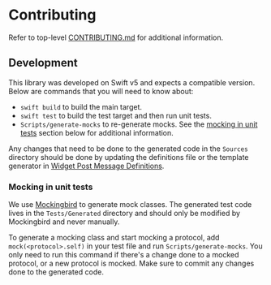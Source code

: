 # Contributing

Refer to top-level [CONTRIBUTING.md](/CONTRIBUTING.md) for additional
information.


## Development

This library was developed on Swift v5 and expects a compatible version. Below
are commands that you will need to know about:

- `swift build` to build the main target.
- `swift test` to build the test target and then run unit tests.
- `Scripts/generate-mocks` to re-generate mocks. See the [mocking in unit
  tests](#mocking-in-unit-tests) section below for additional information.

Any changes that need to be done to the generated code in the `Sources`
directory should be done by updating the definitions file or the template
generator in [Widget Post Message
Definitions](https://github.com/mxenabled/widget-post-message-definitions).


### Mocking in unit tests

We use [Mockingbird](https://github.com/birdrides/mockingbird) to generate mock
classes. The generated test code lives in the `Tests/Generated` directory and
should only be modified by Mockingbird and never manually.

To generate a mocking class and start mocking a protocol, add
`mock(<protocol>.self)` in your test file and run `Scripts/generate-mocks`. You
only need to run this command if there's a change done to a mocked protocol, or
a new protocol is mocked. Make sure to commit any changes done to the generated
code.

